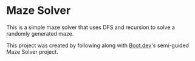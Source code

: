 # Maze Solver

This is a simple maze solver that uses DFS and recursion to solve a randomly generated maze.

This project was created by following along with [Boot.dev](https://boot.dev)'s semi-guided Maze Solver project.